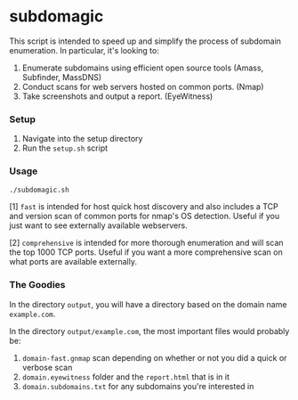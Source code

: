 subdomagic
======
This script is intended to speed up and simplify the process of subdomain enumeration. In particular, it's looking to:

1. Enumerate subdomains using efficient open source tools (Amass, Subfinder, MassDNS)
2. Conduct scans for web servers hosted on common ports. (Nmap)
3. Take screenshots and output a report. (EyeWitness)


### Setup
1. Navigate into the setup directory
2. Run the `setup.sh` script

### Usage
```bash
./subdomagic.sh
```
[1] `fast` is intended for host quick host discovery and also includes a TCP and version scan of common ports for nmap's OS detection. Useful if you just want to see externally available webservers.

[2] `comprehensive` is intended for more thorough enumeration and will scan the top 1000 TCP ports. Useful if you want a more comprehensive scan on what ports are available externally.

### The Goodies

In the  directory `output`, you will have a directory based on the domain name `example.com`. 

In the directory `output/example.com`, the most important files would probably be:
1. `domain-fast.gnmap` scan depending on whether or not you did a quick or verbose scan
2. `domain.eyewitness` folder and the `report.html` that is in it
3. `domain.subdomains.txt` for any subdomains you're interested in







